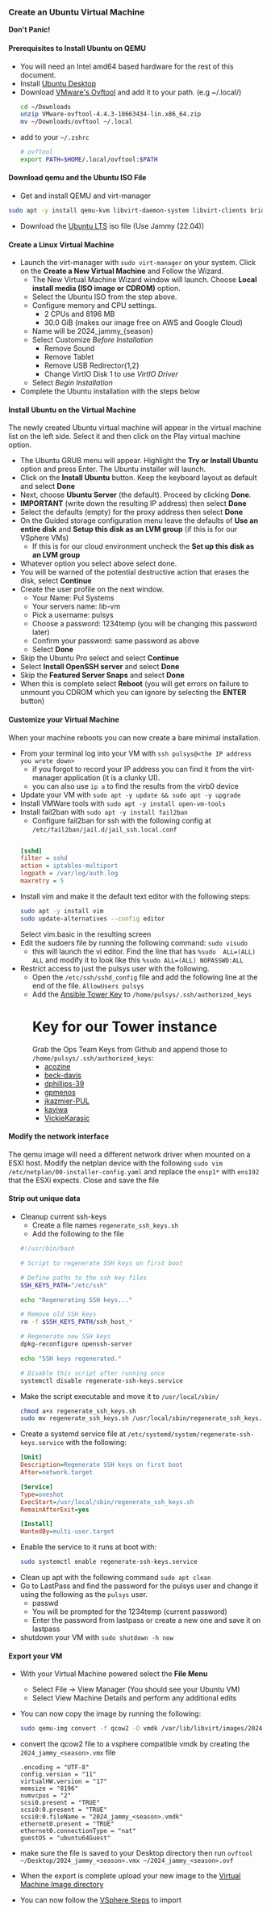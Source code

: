 ### Create an Ubuntu Virtual Machine

**Don't Panic!**

#### Prerequisites to Install Ubuntu on QEMU

  * You will need an Intel amd64 based hardware for the rest of this document.
  * Install [Ubuntu Desktop](https://ubuntu.com/download/desktop)
  * Download [VMware's Ovftool](https://github.com/rgl/ovftool-binaries) and add it to your path. (e.g ~/.local/)
    ```bash
    cd ~/Downloads
    unzip VMware-ovftool-4.4.3-18663434-lin.x86_64.zip
    mv ~/Downloads/ovftool ~/.local
    ```
  * add to your `~/.zshrc`
    ```bash
    # ovftool
    export PATH=$HOME/.local/ovftool:$PATH
    ```

#### Download qemu and the Ubuntu ISO File

  * Get and install QEMU and virt-manager
  ```bash
  sudo apt -y install qemu-kvm libvirt-daemon-system libvirt-clients bridge-utils virt-manager
  ```
  * Download the [Ubuntu LTS](https://ubuntu.com/download/server) iso file (Use Jammy (22.04))

#### Create a Linux Virtual Machine

  * Launch the virt-manager with `sudo virt-manager` on your system. Click on the **Create a New Virtual Machine** and Follow the Wizard.
    * The New Virtual Machine Wizard window will launch. Choose **Local install media (ISO image or CDROM)** option.
    * Select the Ubuntu ISO from the step above.
    * Configure memory and CPU settings.
      * 2 CPUs and 8196 MB
      * 30.0 GiB (makes our image free on AWS and Google Cloud)
    * Name will be 2024_jammy_{season}
    * Select Customize *Before Installation*
      * Remove Sound
      * Remove Tablet
      * Remove USB Redirector{1,2}
      * Change VirtIO Disk 1 to use *VirtIO Driver*
    * Select *Begin Installation*
  * Complete the Ubuntu installation with the steps below

#### Install Ubuntu on the Virtual Machine

The newly created Ubuntu virtual machine will appear in the virtual machine list on the left side. Select it and then click on the Play virtual machine option.

  * The Ubuntu GRUB menu will appear. Highlight the **Try or Install Ubuntu** option and press Enter. The Ubuntu installer will launch.
  * Click on the **Install Ubuntu** button. Keep the keyboard layout as default and select **Done**
  * Next, choose **Ubuntu Server** (the default). Proceed by clicking **Done**.
  * **IMPORTANT** (write down the resulting IP address) then select **Done**
  * Select the defaults (empty) for the proxy address then select **Done**
  * On the Guided storage configuration menu leave the defaults of **Use an entire disk** and **Setup this disk as an LVM group** (if this is for our VSphere VMs)
    * If this is for our cloud environment uncheck the **Set up this disk as an LVM group**
  * Whatever option you select above select done.
  * You will be warned of the potential destructive action that erases the disk, select **Continue**
  * Create the user profile on the next window.
    * Your Name: Pul Systems
    * Your servers name: lib-vm
    * Pick a username: pulsys
    * Choose a password: 1234temp (you will be changing this password later)
    * Confirm your password: same password as above
    * Select **Done**
  * Skip the Ubuntu Pro select and select **Continue**
  * Select **Install OpenSSH server** and select **Done**
  * Skip the **Featured Server Snaps** and select **Done**
  * When this is complete select **Reboot** (you will get errors on failure to unmount you CDROM which you can ignore by selecting the **ENTER** button)

#### Customize your Virtual Machine

When your machine reboots you can now create a bare minimal installation.

  * From your terminal log into your VM with `ssh pulsys@<the IP address you wrote down>`
    * if you forgot to record your IP address you can find it from the virt-manager application (it is a clunky UI).
    * you can also use `ip a` to find the results from the virb0 device 
  * Update your VM with `sudo apt -y update && sudo apt -y upgrade`
  * Install VMWare tools with `sudo apt -y install open-vm-tools`
  * Install fail2ban with `sudo apt -y install fail2ban`
    * Configure fail2ban for ssh with the following config at `/etc/fail2ban/jail.d/jail_ssh.local.conf`
    ```ini

    [sshd]
    filter = sshd
    action = iptables-multiport
    logpath = /var/log/auth.log
    maxretry = 5
    ```
  * Install vim and make it the default text editor with the following steps:
    ```bash
    sudo apt -y install vim
    sudo update-alternatives --config editor
    ```
    Select vim.basic in the resulting screen
  * Edit the sudoers file by running the following command: `sudo visudo`
    * this will launch the vi editor. Find the line that has `%sudo  ALL=(ALL) ALL` and modify it to look like this `%sudo ALL=(ALL) NOPASSWD:ALL` 
  * Restrict access to just the pulsys user with the following.
    * Open the `/etc/ssh/sshd_config` file and add the following line at the end of the file. `AllowUsers pulsys`
    * Add the [Ansible Tower Key](https://github.com/pulibrary/princeton_ansible/blob/main/keys/TowerKey.pub) to `/home/pulsys/.ssh/authorized_keys`
      # Key for our Tower instance
      Grab the Ops Team Keys from Github and append those to `/home/pulsys/.ssh/authorized_keys`:
        - [acozine](https://github.com/acozine.keys)
        - [beck-davis](https://github.com/beck-davis.keys)
        - [dphillips-39](https://github.com/dphillips-39.keys)
        - [gpmenos](https://github.com/gpmenos.keys)
        - [jkazmier-PUL](https://github.com/jkazmier-PUL.keys)
        - [kayiwa](https://github.com/kayiwa.keys)
        - [VickieKarasic](https://github.com/vickieKarasic.keys)

#### Modify the network interface

The qemu image will need a different network driver when mounted on a ESXI host. Modify the netplan device with the following `sudo vim /etc/netplan/00-installer-config.yaml` and replace the `ensp1*` with `ens192` that the ESXi expects. Close and save the file

#### Strip out unique data

  * Cleanup current ssh-keys
    * Create a file names `regenerate_ssh_keys.sh`
    * Add the following to the file
    ```bash
    #!/usr/bin/bash

    # Script to regenerate SSH keys on first boot

    # Define paths to the ssh key files
    SSH_KEYS_PATH="/etc/ssh"

    echo "Regenerating SSH keys..."

    # Remove old SSH keys
    rm -f $SSH_KEYS_PATH/ssh_host_*

    # Regenerate new SSH keys
    dpkg-reconfigure openssh-server

    echo "SSH keys regenerated."

    # Disable this script after running once
    systemctl disable regenerate-ssh-keys.service

    ```
  * Make the script executable and move it to `/usr/local/sbin/`
    ```bash
    chmod a+x regenerate_ssh_keys.sh
    sudo mv regenerate_ssh_keys.sh /usr/local/sbin/regenerate_ssh_keys.sh
    ```
  * Create a systemd service file at `/etc/systemd/system/regenerate-ssh-keys.service` with the following:
    ```ini
    [Unit]
    Description=Regenerate SSH keys on first boot
    After=network.target

    [Service]
    Type=oneshot
    ExecStart=/usr/local/sbin/regenerate_ssh_keys.sh
    RemainAfterExit=yes

    [Install]
    WantedBy=multi-user.target

    ```
  * Enable the service to it runs at boot with:
    ```bash
    sudo systemctl enable regenerate-ssh-keys.service
    ```
  * Clean up apt with the following command `sudo apt clean`
  * Go to LastPass and find the password for the pulsys user and change it using the following as the `pulsys` user. 
    * passwd
    * You will be prompted for the 1234temp (current password)
    * Enter the password from lastpass or create a new one and save it on lastpass
  * shutdown your VM with `sudo shutdown -h now`

#### Export your VM

  * With your Virtual Machine powered select the **File Menu**
    * Select File -> View Manager (You should see your Ubuntu VM)
    * Select View Machine Details and perform any additional edits
  * You can now copy the image by running the following:
    ```bash
    sudo qemu-img convert -f qcow2 -O vmdk /var/lib/libvirt/images/2024_jammy_<season>.qcow2 /home/<username>/Desktop/2024_jammy_<season>.vmdk
    ```
  * convert the qcow2 file to a vsphere compatible vmdk by creating the `2024_jammy_<season>.vmx` file

    ```file
    .encoding = "UTF-8"
    config.version = "11"
    virtualHW.version = "17"
    memsize = "8196"
    numvcpus = "2"
    scsi0.present = "TRUE"
    scsi0:0.present = "TRUE"
    scsi0:0.fileName = "2024_jammy_<season>.vmdk"
    ethernet0.present = "TRUE"
    ethernet0.connectionType = "nat"
    guestOS = "ubuntu64Guest"
    ```
  * make sure the file is saved to your Desktop directory then run `ovftool ~/Desktop/2024_jammy_<season>.vmx ~/2024_jammy_<season>.ovf`
  * When the export is complete upload your new image to the [Virtual Machine Image directory](https://drive.google.com/drive/u/0/folders/1Op-tNRvE_LMlJa6E-Ig4nNEKtKCcXsIF)
  * You can now follow the [VSphere Steps](vsphere_hypervisor.md) to import
      
